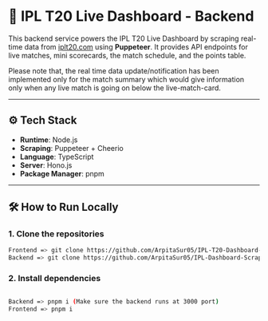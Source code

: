 # 🏏 IPL T20 Live Dashboard - Backend

This backend service powers the IPL T20 Live Dashboard by scraping real-time data from [iplt20.com](https://www.iplt20.com) using **Puppeteer**. It provides API endpoints for live matches, mini scorecards, the match schedule, and the points table.

Please note that, the real time data update/notification has been implemented only for the match summary which would give information only when any live match is going on below the live-match-card.

---

## ⚙️ Tech Stack

- **Runtime**: Node.js
- **Scraping**: Puppeteer + Cheerio
- **Language**: TypeScript
- **Server**: Hono.js
- **Package Manager**: pnpm

---

## 🛠 How to Run Locally

### 1. Clone the repositories

```bash
Frontend => git clone https://github.com/ArpitaSur05/IPL-T20-Dashboard-Frontend.git
Backend => git clone https://github.com/ArpitaSur05/IPL-Dashboard-Scraping.git
```

### 2. Install dependencies

```bash

Backend => pnpm i (Make sure the backend runs at 3000 port)
Frontend => pnpm i

```
